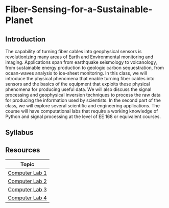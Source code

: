 # Fiber-Sensing-for-a-Sustainable-Planet
## Introduction
The capability of turning fiber cables into geophysical sensors is revolutionizing many areas of Earth and Environmental monitoring and imaging. Applications span from earthquake seismology to volcanology, from sustainable energy production to geologic carbon sequestration, from ocean-waves analysis to ice-sheet monitoring. In this class, we will introduce the physical phenomena that enable turning fiber cables into sensors and the basics of the equipment that exploits these physical phenomena for producing useful data. We will also discuss the signal processing and geophysical inversion techniques to process the raw data for producing the information used by scientists. In the second part of the class, we will explore several scientific and engineering applications. The course will have computational labs that require a working knowledge of Python and signal processing at the level of EE 168 or equivalent courses.

## Syllabus

## Resources

| Topic                                   |
|-----------------------------------------|
| [Computer Lab 1](#)     |
| [Computer Lab 2](#)   |
| [Computer Lab 3](#)                  |
| [Computer Lab 4](#)               |

